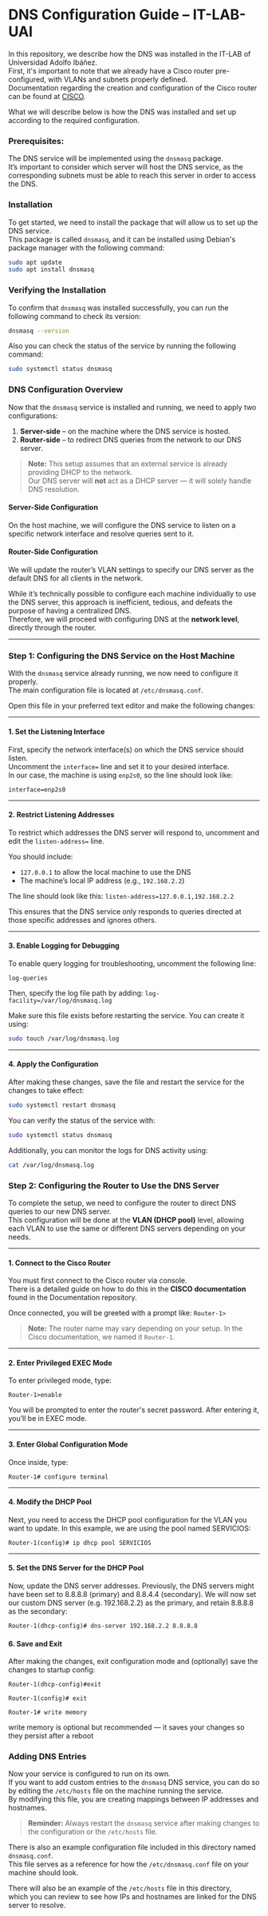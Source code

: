 # DNS Configuration Guide – IT-LAB-UAI
In this repository, we describe how the DNS was installed in the IT-LAB of Universidad Adolfo Ibáñez.  
First, it's important to note that we already have a Cisco router pre-configured, with VLANs and subnets properly defined.  
Documentation regarding the creation and configuration of the Cisco router can be found at [CISCO]().  

What we will describe below is how the DNS was installed and set up according to the required configuration.

### Prerequisites:
The DNS service will be implemented using the `dnsmasq` package.  
It’s important to consider which server will host the DNS service, as the corresponding subnets must be able to reach this server in order to access the DNS.

### Installation

To get started, we need to install the package that will allow us to set up the DNS service.  
This package is called `dnsmasq`, and it can be installed using Debian's package manager with the following command:

```bash
sudo apt update
sudo apt install dnsmasq
```

### Verifying the Installation

To confirm that `dnsmasq` was installed successfully, you can run the following command to check its version:

```bash
dnsmasq --version
```
Also you can check the status of the service by running the following command: 
```bash
sudo systemctl status dnsmasq
```

### DNS Configuration Overview

Now that the `dnsmasq` service is installed and running, we need to apply two configurations:
1. **Server-side** – on the machine where the DNS service is hosted.
2. **Router-side** – to redirect DNS queries from the network to our DNS server.

> **Note:** This setup assumes that an external service is already providing DHCP to the network.  
Our DNS server will **not** act as a DHCP server — it will solely handle DNS resolution.

#### Server-Side Configuration

On the host machine, we will configure the DNS service to listen on a specific network interface and resolve queries sent to it.

#### Router-Side Configuration

We will update the router’s VLAN settings to specify our DNS server as the default DNS for all clients in the network.  

While it’s technically possible to configure each machine individually to use the DNS server, this approach is inefficient, tedious, and defeats the purpose of having a centralized DNS.  
Therefore, we will proceed with configuring DNS at the **network level**, directly through the router.

---


### Step 1: Configuring the DNS Service on the Host Machine

With the `dnsmasq` service already running, we now need to configure it properly.  
The main configuration file is located at `/etc/dnsmasq.conf`.

Open this file in your preferred text editor and make the following changes:

---

#### 1. Set the Listening Interface

First, specify the network interface(s) on which the DNS service should listen.  
Uncomment the `interface=` line and set it to your desired interface.  
In our case, the machine is using `enp2s0`, so the line should look like:

`interface=enp2s0`

---

#### 2. Restrict Listening Addresses

To restrict which addresses the DNS server will respond to, uncomment and edit the `listen-address=` line.

You should include:
- `127.0.0.1` to allow the local machine to use the DNS
- The machine’s local IP address (e.g., `192.168.2.2`)

The line should look like this:
`listen-address=127.0.0.1,192.168.2.2`

This ensures that the DNS service only responds to queries directed at those specific addresses and ignores others.

---

#### 3. Enable Logging for Debugging

To enable query logging for troubleshooting, uncomment the following line:

`log-queries`

Then, specify the log file path by adding:
`log-facility=/var/log/dnsmasq.log`


Make sure this file exists before restarting the service. You can create it using:

```bash
sudo touch /var/log/dnsmasq.log
```
---
#### 4. Apply the Configuration

After making these changes, save the file and restart the service for the changes to take effect:

```bash
sudo systemctl restart dnsmasq
```
You can verify the status of the service with:
```bash
sudo systemctl status dnsmasq
```
Additionally, you can monitor the logs for DNS activity using:
```bash
cat /var/log/dnsmasq.log
```

### Step 2: Configuring the Router to Use the DNS Server

To complete the setup, we need to configure the router to direct DNS queries to our new DNS server.  
This configuration will be done at the **VLAN (DHCP pool)** level, allowing each VLAN to use the same or different DNS servers depending on your needs.

---

#### 1. Connect to the Cisco Router

You must first connect to the Cisco router via console.  
There is a detailed guide on how to do this in the **CISCO documentation** found in the Documentation repository.

Once connected, you will be greeted with a prompt like:
`
Router-1>
`

> **Note:** The router name may vary depending on your setup. In the Cisco documentation, we named it `Router-1`.

---
#### 2. Enter Privileged EXEC Mode
To enter privileged mode, type:

`
Router-1>enable
`

You will be prompted to enter the router's secret password. After entering it, you’ll be in EXEC mode.

---
#### 3. Enter Global Configuration Mode

Once inside, type:

`
Router-1# configure terminal
`

---
#### 4. Modify the DHCP Pool
Next, you need to access the DHCP pool configuration for the VLAN you want to update. In this example, we are using the pool named SERVICIOS:

`
Router-1(config)# ip dhcp pool SERVICIOS
`

---
#### 5. Set the DNS Server for the DHCP Pool
Now, update the DNS server addresses. Previously, the DNS servers might have been set to 8.8.8.8 (primary) and 8.8.4.4 (secondary). We will now set our custom DNS server (e.g. 192.168.2.2) as the primary, and retain 8.8.8.8 as the secondary:

`
Router-1(dhcp-config)# dns-server 192.168.2.2 8.8.8.8
`

#### 6. Save and Exit
After making the changes, exit configuration mode and (optionally) save the changes to startup config: 

`Router-1(dhcp-config)#exit`

`Router-1(config)# exit` 

`Router-1# write memory`

 write memory is optional but recommended — it saves your changes so they persist after a reboot

### Adding DNS Entries

Now your service is configured to run on its own.  
If you want to add custom entries to the `dnsmasq` DNS service, you can do so by editing the `/etc/hosts` file on the machine running the service.  
By modifying this file, you are creating mappings between IP addresses and hostnames.

> **Reminder:** Always restart the `dnsmasq` service after making changes to the configuration or the `/etc/hosts` file.

There is also an example configuration file included in this directory named `dnsmasq.conf`.  
This file serves as a reference for how the `/etc/dnsmasq.conf` file on your machine should look.

There will also be an example of the `/etc/hosts` file in this directory,  
which you can review to see how IPs and hostnames are linked for the DNS server to resolve.



